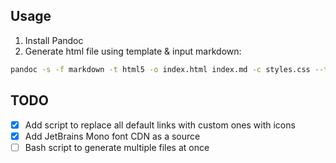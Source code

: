 ## Usage

1. Install Pandoc
2. Generate html file using template & input markdown:

```bash
pandoc -s -f markdown -t html5 -o index.html index.md -c styles.css --template=../src/template.html
```

## TODO

- [x] Add script to replace all default links with custom ones with icons
- [x] Add JetBrains Mono font CDN as a source
- [ ] Bash script to generate multiple files at once
